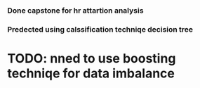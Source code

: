 
### Done capstone for hr attartion analysis
### Predected using calssification techniqe decision tree
# TODO: nned to use boosting techniqe for data imbalance 
